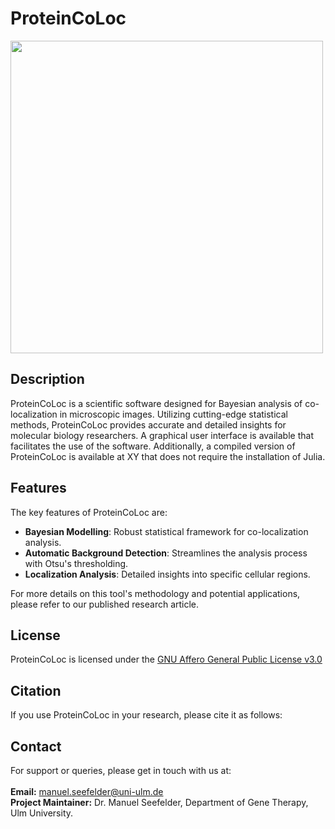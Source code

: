 # ProteinCoLoc

<img src = "logo.png" width = 500 height = 500>

## Description
ProteinCoLoc is a scientific software designed for Bayesian analysis of co-localization in microscopic images. Utilizing cutting-edge statistical methods, ProteinCoLoc provides accurate and detailed insights for molecular biology researchers. A graphical user interface is available that facilitates the use of the software. Additionally, a compiled version of ProteinCoLoc is available at XY that does not require the installation of Julia. 


## Features
The key features of ProteinCoLoc are: 

- **Bayesian Modelling**: Robust statistical framework for co-localization analysis.
- **Automatic Background Detection**: Streamlines the analysis process with Otsu's thresholding.
- **Localization Analysis**: Detailed insights into specific cellular regions.

For more details on this tool's methodology and potential applications, please refer to our published <a> research article</a>.

## License
ProteinCoLoc is licensed under the <a href = "https://www.gnu.org/licenses/agpl-3.0.en.html"> GNU Affero General Public License v3.0 </a>

## Citation
If you use ProteinCoLoc in your research, please cite it as follows:

## Contact
For support or queries, please get in touch with us at: </br></br>
  <b>Email:</b> manuel.seefelder@uni-ulm.de </br>
  <b>Project Maintainer:</b> Dr. Manuel Seefelder, Department of Gene Therapy, Ulm University. 
